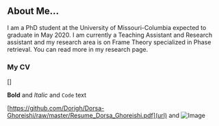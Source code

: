 ## About Me...

I am a PhD student at the University of Missouri-Columbia expected to graduate in May 2020. I am currently a Teaching Assistant and Research assistant and my research area is on Frame Theory specialized in Phase retrieval. You can read more in my research page. 


### My CV
[]


**Bold** and _Italic_ and `Code` text

[https://github.com/Dorigh/Dorsa-Ghoreishi/raw/master/Resume_Dorsa_Ghoreishi.pdf](url) and ![Image](src)
```

